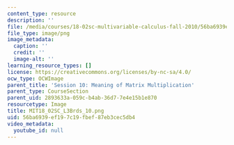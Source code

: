 ```yaml
---
content_type: resource
description: ''
file: /media/courses/18-02sc-multivariable-calculus-fall-2010/56ba6939ef197c19fbef87eb3cec5db4_MIT18_02SC_L3Brds_10.png
file_type: image/png
image_metadata:
  caption: ''
  credit: ''
  image-alt: ''
learning_resource_types: []
license: https://creativecommons.org/licenses/by-nc-sa/4.0/
ocw_type: OCWImage
parent_title: 'Session 10: Meaning of Matrix Multiplication'
parent_type: CourseSection
parent_uid: 2893633a-059c-b4ab-36d7-7e4e15b1e870
resourcetype: Image
title: MIT18_02SC_L3Brds_10.png
uid: 56ba6939-ef19-7c19-fbef-87eb3cec5db4
video_metadata:
  youtube_id: null
---
```

